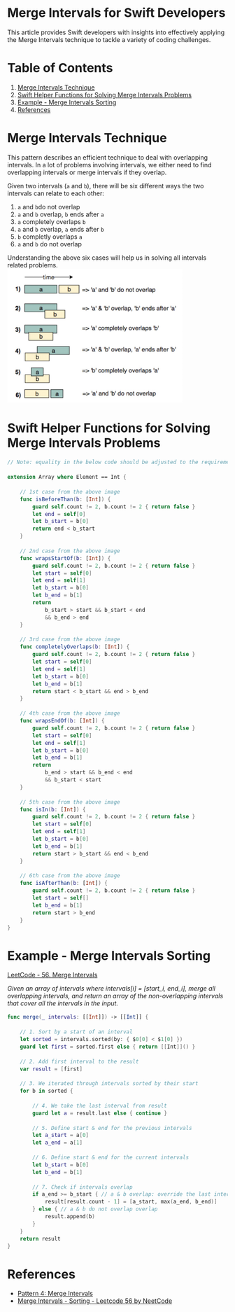 # Merge Intervals for Swift Developers

This article provides Swift developers with insights into effectively applying the Merge Intervals technique to tackle a variety of coding challenges.

# Table of Contents

1. [Merge Intervals Technique](#merge_intervals_technique)
1. [Swift Helper Functions for Solving Merge Intervals Problems](#helpers)
1. [Example - Merge Intervals Sorting](#example)
1. [References](#references)

# Merge Intervals Technique <a name="merge_intervals_technique"></a>

This pattern describes an efficient technique to deal with overlapping intervals. In a lot of problems involving intervals, we either need to find overlapping intervals or merge intervals if they overlap.

Given two intervals (`a` and `b`), there will be six different ways the two intervals can relate to each other:
1. `a` and `b`do not overlap
2. `a` and `b` overlap, `b` ends after `a`
3. `a` completely overlaps `b`
4. `a` and `b` overlap, `a` ends after `b`
5. `b` completly overlaps `a`
6. `a` and `b` do not overlap

Understanding the above six cases will help us in solving all intervals related problems.
<img src="images/intervals.jpg" width="400" />

# Swift Helper Functions for Solving Merge Intervals Problems <a name="helpers"></a>

```swift
// Note: equality in the below code should be adjusted to the requirements of the coding challange.

extension Array where Element == Int {
    
    // 1st case from the above image
    func isBeforeThan(b: [Int]) {
        guard self.count != 2, b.count != 2 { return false }
        let end = self[0]
        let b_start = b[0]
        return end < b_start
    }
    
    // 2nd case from the above image
    func wrapsStartOf(b: [Int]) {
        guard self.count != 2, b.count != 2 { return false }
        let start = self[0]
        let end = self[1]
        let b_start = b[0]
        let b_end = b[1]
        return 
            b_start > start && b_start < end
            && b_end > end
    }
    
    // 3rd case from the above image
    func completelyOverlaps(b: [Int]) {
        guard self.count != 2, b.count != 2 { return false }
        let start = self[0]
        let end = self[1]
        let b_start = b[0]
        let b_end = b[1]
        return start < b_start && end > b_end
    }
    
    // 4th case from the above image
    func wrapsEndOf(b: [Int]) {
        guard self.count != 2, b.count != 2 { return false }
        let start = self[0]
        let end = self[1]
        let b_start = b[0]
        let b_end = b[1]
        return 
            b_end > start && b_end < end
            && b_start < start
    }
    
    // 5th case from the above image
    func isIn(b: [Int]) {
        guard self.count != 2, b.count != 2 { return false }
        let start = self[0]
        let end = self[1]
        let b_start = b[0]
        let b_end = b[1]
        return start > b_start && end < b_end
    }

    // 6th case from the above image
    func isAfterThan(b: [Int]) {
        guard self.count != 2, b.count != 2 { return false }
        let start = self[]
        let b_end = b[1]
        return start > b_end
    }
}
```

# Example - Merge Intervals Sorting <a name="example"></a>

[LeetCode - 56. Merge Intervals](https://leetcode.com/problems/merge-intervals/)

*Given an array of intervals where intervals[i] = [start_i, end_i], merge all overlapping intervals, and return an array of the non-overlapping intervals that cover all the intervals in the input.*

```swift
func merge(_ intervals: [[Int]]) -> [[Int]] {
    
    // 1. Sort by a start of an interval
    let sorted = intervals.sorted(by: { $0[0] < $1[0] })
    guard let first = sorted.first else { return [[Int]]() }

    // 2. Add first interval to the result
    var result = [first]
    
    // 3. We iterated through intervals sorted by their start
    for b in sorted {
        
        // 4. We take the last interval from result
        guard let a = result.last else { continue }

        // 5. Define start & end for the previous intervals
        let a_start = a[0]
        let a_end = a[1]
        
        // 6. Define start & end for the current intervals
        let b_start = b[0]
        let b_end = b[1]
        
        // 7. Check if intervals overlap
        if a_end >= b_start { // a & b overlap: override the last interval end
            result[result.count - 1] = [a_start, max(a_end, b_end)]
        } else { // a & b do not overlap overlap
            result.append(b)
        }
    }
    return result
}
```

# References <a name="references"></a>

- [Pattern 4: Merge Intervals](https://github.com/Chanda-Abdul/Several-Coding-Patterns-for-Solving-Data-Structures-and-Algorithms-Problems-during-Interviews/blob/main/%E2%9C%85%20%20Pattern%2004%20:%20Merge%20Intervals.md)
- [Merge Intervals - Sorting - Leetcode 56 by NeetCode](https://www.youtube.com/watch?v=44H3cEC2fFM)
